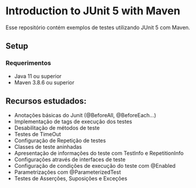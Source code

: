 # Introduction to JUnit 5 with Maven

Esse repositório contém exemplos de testes utilizando JUnit 5 com Maven.

## Setup
### Requerimentos
* Java 11 ou superior
* Maven 3.8.6 ou superior

## Recursos estudados:

* Anotações básicas do Junit (@BeforeAll, @BeforeEach...)
* Implementação de tags de execução dos testes
* Desabilitação de métodos de teste
* Testes de TimeOut 
* Configuração de Repetição de testes
* Classes de teste aninhadas
* Apresentação de informações do teste com TestInfo e RepetitionInfo 
* Configurações através de interfaces de teste
* Configuração de condições de execução do teste com @Enabled
* Parametrizações com @ParameterizedTest
* Testes de Asserções, Suposições e Exceções